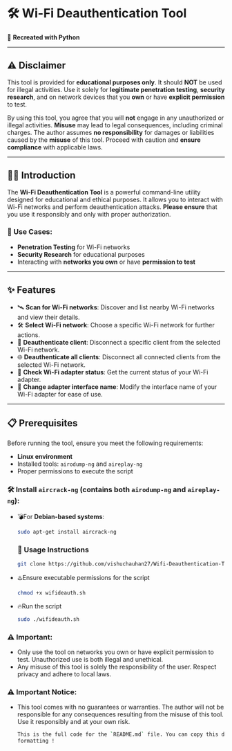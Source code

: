 # 🛠️ Wi-Fi Deauthentication Tool

🚀 **Recreated with Python** 

---

## ⚠️ Disclaimer

This tool is provided for **educational purposes only**. It should **NOT** be used for illegal activities. Use it solely for **legitimate penetration testing**, **security research**, and on network devices that you **own** or have **explicit permission** to test.

By using this tool, you agree that you will **not** engage in any unauthorized or illegal activities. **Misuse** may lead to legal consequences, including criminal charges. The author assumes **no responsibility** for damages or liabilities caused by the **misuse** of this tool. Proceed with caution and **ensure compliance** with applicable laws. 

---

## 🧑‍💻 Introduction

The **Wi-Fi Deauthentication Tool** is a powerful command-line utility designed for educational and ethical purposes. It allows you to interact with Wi-Fi networks and perform deauthentication attacks. **Please ensure** that you use it responsibly and only with proper authorization.

### 🔑 Use Cases:
- **Penetration Testing** for Wi-Fi networks
- **Security Research** for educational purposes
- Interacting with **networks you own** or have **permission to test**

---

## ✨ Features

- 🛰️ **Scan for Wi-Fi networks**: Discover and list nearby Wi-Fi networks and view their details.
- 🛠️ **Select Wi-Fi network**: Choose a specific Wi-Fi network for further actions.
- 🚫 **Deauthenticate client**: Disconnect a specific client from the selected Wi-Fi network.
- 🌐 **Deauthenticate all clients**: Disconnect all connected clients from the selected Wi-Fi network.
- 📶 **Check Wi-Fi adapter status**: Get the current status of your Wi-Fi adapter.
- 🔧 **Change adapter interface name**: Modify the interface name of your Wi-Fi adapter for ease of use.

---

## 📋 Prerequisites

Before running the tool, ensure you meet the following requirements:

- **Linux environment**
- Installed tools: `airodump-ng` and `aireplay-ng`
- Proper permissions to execute the script

### 🛠️ Install `aircrack-ng` (contains both `airodump-ng` and `aireplay-ng`):

- 💣For **Debian-based systems**:
  ```bash
  sudo apt-get install aircrack-ng
  ```
  ### 🚀 Usage Instructions
  ```bash
  git clone https://github.com/vishuchauhan27/Wifi-Deauthentication-Tool.git
  ```
- ♨️Ensure executable permissions for the script
  ```bash
  chmod +x wifideauth.sh
  ```
- 🔥Run the script
  ```bash
  sudo ./wifideauth.sh
  ```

### ⚠️ Important:
- Only use the tool on networks you own or have explicit permission to test. Unauthorized use is both illegal and unethical.
- Any misuse of this tool is solely the responsibility of the user. Respect privacy and adhere to local laws.

 ### ⚠️ Important Notice:
- This tool comes with no guarantees or warranties. The author will not be responsible for any consequences resulting from the misuse of this tool. Use it responsibly and at your own risk.
  ```bash
  This is the full code for the `README.md` file. You can copy this directly into your GitHub repository, and it will render with the emojis and professional 
  formatting !
  ```
